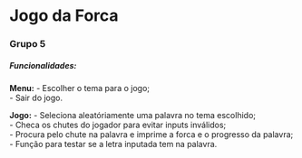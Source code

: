 # Jogo da Forca 

### Grupo 5

##### Funcionalidades:

**Menu:**
    - Escolher o tema para o jogo;<br/>
    - Sair do jogo.<br/>

**Jogo:**
    - Seleciona aleatóriamente uma palavra no tema escolhido;<br/>
    - Checa os chutes do jogador para evitar inputs inválidos;<br/>
    - Procura pelo chute na palavra e imprime a forca e o progresso da palavra;<br/>
    - Função para testar se a letra inputada tem na palavra.
